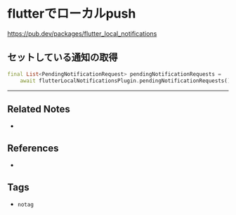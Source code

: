 # flutterでローカルpush
https://pub.dev/packages/flutter_local_notifications


## セットしている通知の取得
```dart
final List<PendingNotificationRequest> pendingNotificationRequests =
    await flutterLocalNotificationsPlugin.pendingNotificationRequests();
```

---
## Related Notes
- 

## References
- 

## Tags
- `notag`